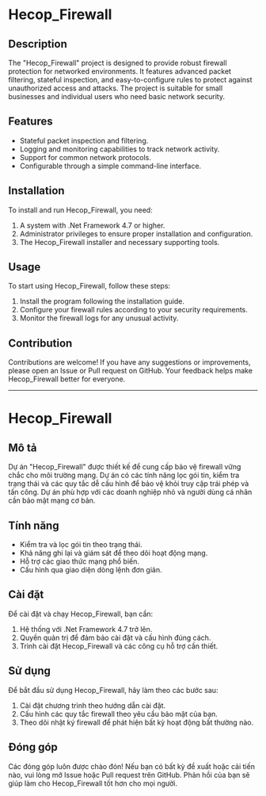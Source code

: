 # Hecop_Firewall

## Description
The "Hecop_Firewall" project is designed to provide robust firewall protection for networked environments. It features advanced packet filtering, stateful inspection, and easy-to-configure rules to protect against unauthorized access and attacks. The project is suitable for small businesses and individual users who need basic network security.

## Features
- Stateful packet inspection and filtering.
- Logging and monitoring capabilities to track network activity.
- Support for common network protocols.
- Configurable through a simple command-line interface.

## Installation
To install and run Hecop_Firewall, you need:
1. A system with .Net Framework 4.7 or higher.
2. Administrator privileges to ensure proper installation and configuration.
3. The Hecop_Firewall installer and necessary supporting tools.

## Usage
To start using Hecop_Firewall, follow these steps:
1. Install the program following the installation guide.
2. Configure your firewall rules according to your security requirements.
3. Monitor the firewall logs for any unusual activity.

## Contribution
Contributions are welcome! If you have any suggestions or improvements, please open an Issue or Pull request on GitHub. Your feedback helps make Hecop_Firewall better for everyone.

---

# Hecop_Firewall

## Mô tả
Dự án "Hecop_Firewall" được thiết kế để cung cấp bảo vệ firewall vững chắc cho môi trường mạng. Dự án có các tính năng lọc gói tin, kiểm tra trạng thái và các quy tắc dễ cấu hình để bảo vệ khỏi truy cập trái phép và tấn công. Dự án phù hợp với các doanh nghiệp nhỏ và người dùng cá nhân cần bảo mật mạng cơ bản.

## Tính năng
- Kiểm tra và lọc gói tin theo trạng thái.
- Khả năng ghi lại và giám sát để theo dõi hoạt động mạng.
- Hỗ trợ các giao thức mạng phổ biến.
- Cấu hình qua giao diện dòng lệnh đơn giản.

## Cài đặt
Để cài đặt và chạy Hecop_Firewall, bạn cần:
1. Hệ thống với .Net Framework 4.7 trở lên.
2. Quyền quản trị để đảm bảo cài đặt và cấu hình đúng cách.
3. Trình cài đặt Hecop_Firewall và các công cụ hỗ trợ cần thiết.

## Sử dụng
Để bắt đầu sử dụng Hecop_Firewall, hãy làm theo các bước sau:
1. Cài đặt chương trình theo hướng dẫn cài đặt.
2. Cấu hình các quy tắc firewall theo yêu cầu bảo mật của bạn.
3. Theo dõi nhật ký firewall để phát hiện bất kỳ hoạt động bất thường nào.

## Đóng góp
Các đóng góp luôn được chào đón! Nếu bạn có bất kỳ đề xuất hoặc cải tiến nào, vui lòng mở Issue hoặc Pull request trên GitHub. Phản hồi của bạn sẽ giúp làm cho Hecop_Firewall tốt hơn cho mọi người.
